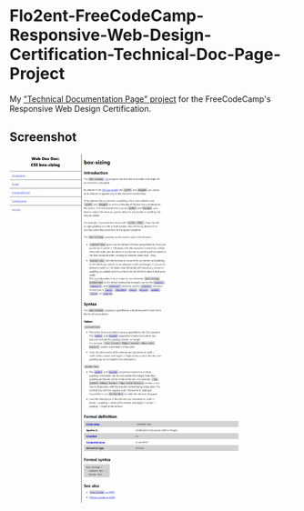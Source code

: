 # Flo2ent-FreeCodeCamp-Responsive-Web-Design-Certification-Technical-Doc-Page-Project

My ["Technical Documentation Page" project](https://www.freecodecamp.org/learn/2022/responsive-web-design/build-a-technical-documentation-page-project/build-a-technical-documentation-page) for the FreeCodeCamp's Responsive Web Design Certification.

## Screenshot

![Screenshot](screenshot.png)
